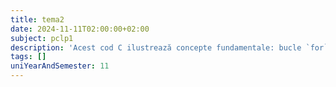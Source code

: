 ```yaml
---
title: tema2
date: 2024-11-11T02:00:00+02:00
subject: pclp1
description: 'Acest cod C ilustrează concepte fundamentale: bucle `for`, condiționale `if-else` pentru fluxul controlului, descompunere funcțională și operatori logici/aritmetici. Generează un model vizual bazat pe reguli matematice aplicate indicilor de rând/coloană.'
tags: []
uniYearAndSemester: 11
---
```



